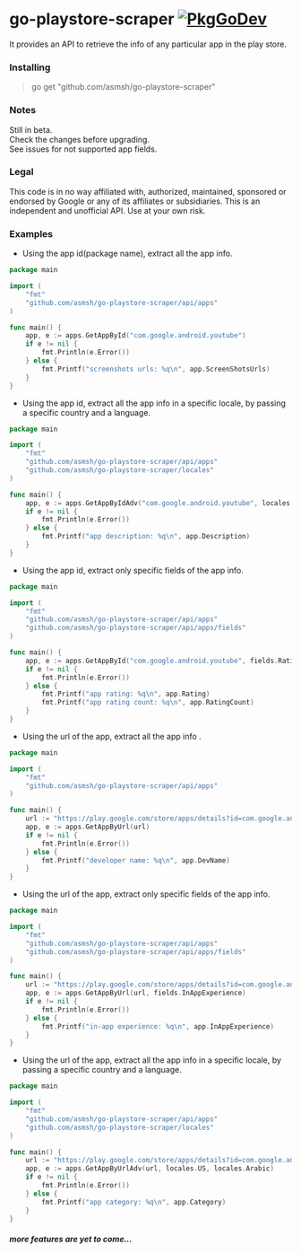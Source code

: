 # go-playstore-scraper [![PkgGoDev](https://pkg.go.dev/badge/mod/github.com/asmsh/go-playstore-scraper)](https://pkg.go.dev/mod/github.com/asmsh/go-playstore-scraper)

It provides an API to retrieve the info of any particular app in the play store.

### Installing
> go get "github.com/asmsh/go-playstore-scraper"

### Notes
Still in beta.  
Check the changes before upgrading.    
See issues for not supported app fields.

### Legal
This code is in no way affiliated with, authorized, maintained, sponsored or endorsed by Google or any of its affiliates or subsidiaries. This is an independent and unofficial API. Use at your own risk.

### Examples

* Using the app id(package name), extract all the app info. 
```go
package main

import (
	"fmt"
	"github.com/asmsh/go-playstore-scraper/api/apps"
)

func main() {
	app, e := apps.GetAppById("com.google.android.youtube")
	if e != nil {
		fmt.Println(e.Error())
	} else {
		fmt.Printf("screenshots urls: %q\n", app.ScreenShotsUrls)
	}
}
```

* Using the app id, extract all the app info in a specific locale, by passing a specific
country and a language.
```go
package main

import (
	"fmt"
	"github.com/asmsh/go-playstore-scraper/api/apps"
	"github.com/asmsh/go-playstore-scraper/locales"
)

func main() {
	app, e := apps.GetAppByIdAdv("com.google.android.youtube", locales.US, locales.Arabic)
	if e != nil {
		fmt.Println(e.Error())
	} else {
		fmt.Printf("app description: %q\n", app.Description)
	}
}
```

* Using the app id, extract only specific fields of the app info.
```go
package main

import (
	"fmt"
	"github.com/asmsh/go-playstore-scraper/api/apps"
	"github.com/asmsh/go-playstore-scraper/api/apps/fields"
)

func main() {
	app, e := apps.GetAppById("com.google.android.youtube", fields.Rating, fields.RatingCount)
	if e != nil {
		fmt.Println(e.Error())
	} else {
		fmt.Printf("app rating: %q\n", app.Rating)
		fmt.Printf("app rating count: %q\n", app.RatingCount)
	}
}
``` 

* Using the url of the app, extract all the app info .
```go
package main

import (
	"fmt"
	"github.com/asmsh/go-playstore-scraper/api/apps"
)

func main() {
	url := "https://play.google.com/store/apps/details?id=com.google.android.youtube"
	app, e := apps.GetAppByUrl(url)
	if e != nil {
		fmt.Println(e.Error())
	} else {
		fmt.Printf("developer name: %q\n", app.DevName)
	}
}
``` 

* Using the url of the app, extract only specific fields of the app info.
```go
package main

import (
	"fmt"
	"github.com/asmsh/go-playstore-scraper/api/apps"
	"github.com/asmsh/go-playstore-scraper/api/apps/fields"
)

func main() {
	url := "https://play.google.com/store/apps/details?id=com.google.android.youtube"
	app, e := apps.GetAppByUrl(url, fields.InAppExperience)
	if e != nil {
		fmt.Println(e.Error())
	} else {
		fmt.Printf("in-app experience: %q\n", app.InAppExperience)
	}
}
``` 

* Using the url of the app, extract all the app info in a specific locale, by passing a specific 
country and a language.
```go
package main

import (
	"fmt"
	"github.com/asmsh/go-playstore-scraper/api/apps"
	"github.com/asmsh/go-playstore-scraper/locales"
)

func main() {
	url := "https://play.google.com/store/apps/details?id=com.google.android.youtube"
	app, e := apps.GetAppByUrlAdv(url, locales.US, locales.Arabic)
	if e != nil {
		fmt.Println(e.Error())
	} else {
		fmt.Printf("app category: %q\n", app.Category)
	}
}
```

##### more features are yet to come...
